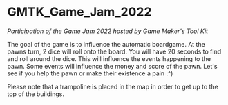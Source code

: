 # GMTK_Game_Jam_2022  
*Participation of the Game Jam 2022 hosted by Game Maker's Tool Kit*  
  
The goal of the game is to influence the automatic boardgame. At the pawns turn, 2 dice will roll onto the board.
You will have 20 seconds to find and roll around the dice. This will influence the events happening to the pawn. 
Some events will influence the money and score of the pawn. 
Let's see if you help the pawn or make their existence a pain :^)

Please note that a trampoline is placed in the map in order to get up to the top of the buildings. 
